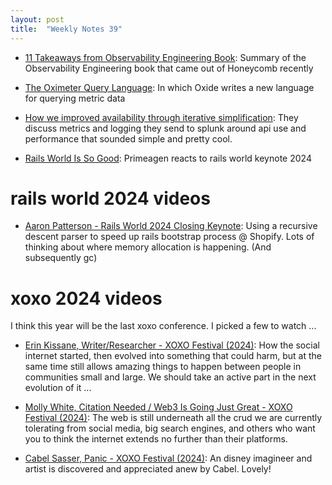 ```yaml
---
layout: post
title:  "Weekly Notes 39"
---
```


* [11 Takeaways from Observability Engineering Book](https://continuousimprovement.medium.com/11-takeaways-from-observability-engineering-book-a572b3d89730): Summary of the Observability Engineering book that came out of Honeycomb recently

* [The Oximeter Query Language](https://rfd.shared.oxide.computer/rfd/0463): In which Oxide writes a new language for querying metric data

* [How we improved availability through iterative simplification](https://github.blog/engineering/engineering-principles/how-we-improved-availability-through-iterative-simplification/): They discuss metrics and logging they send to splunk around api use and performance that sounded simple and pretty cool.

* [Rails World Is So Good](https://www.youtube.com/watch?v=Z9uMPYB74o0): Primeagen reacts to rails world keynote 2024

# rails world 2024 videos

* [Aaron Patterson - Rails World 2024 Closing Keynote](https://www.youtube.com/watch?v=ZE6F3drGhA8): Using a recursive descent parser to speed up rails bootstrap process @ Shopify. Lots of thinking about where memory allocation is happening. (And subsequently gc)

# xoxo 2024 videos

I think this year will be the last xoxo conference. I picked a few to watch ...

* [Erin Kissane, Writer/Researcher - XOXO Festival (2024)](https://www.youtube.com/watch?v=0FwM8HdOY-A): How the social internet started, then evolved into something that could harm, but at the same time still allows amazing things to happen between people in communities small and large. We should take an active part in the next evolution of it ...

* [Molly White, Citation Needed / Web3 Is Going Just Great - XOXO Festival (2024)](https://www.youtube.com/watch?v=MTaeVVAvk-c): The web is still underneath all the crud we are currently tolerating from social media, big search engines, and others who want you to think the internet extends no further than their platforms.

* [Cabel Sasser, Panic - XOXO Festival (2024)](https://www.youtube.com/watch?v=Df_K7pIsfvg): An disney imagineer and artist is discovered and appreciated anew by Cabel. Lovely!
